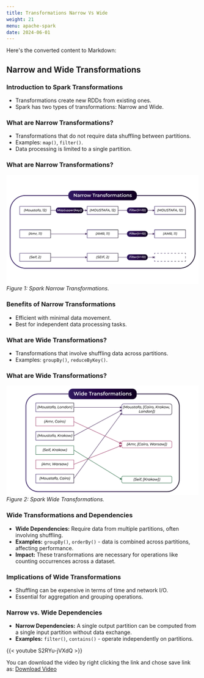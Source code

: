 ```yaml
---
title: Transformations Narrow Vs Wide
weight: 21
menu: apache-spark
date: 2024-06-01
---
```


Here's the converted content to Markdown:

## Narrow and Wide Transformations

### Introduction to Spark Transformations

- Transformations create new RDDs from existing ones.
- Spark has two types of transformations: Narrow and Wide.

### What are Narrow Transformations?

- Transformations that do not require data shuffling between partitions.
- Examples: `map()`, `filter()`.
- Data processing is limited to a single partition.

### What are Narrow Transformations?

![Spark Narrow Transformations.](./Figures/chapter-04/Narrow.png)
*Figure 1: Spark Narrow Transformations.*

### Benefits of Narrow Transformations

- Efficient with minimal data movement.
- Best for independent data processing tasks.

### What are Wide Transformations?

- Transformations that involve shuffling data across partitions.
- Examples: `groupBy()`, `reduceByKey()`.

### What are Wide Transformations?

![Spark Wide Transformations.](./Figures/chapter-04/Wide.png)
*Figure 2: Spark Wide Transformations.*

### Wide Transformations and Dependencies

- **Wide Dependencies:** Require data from multiple partitions, often involving shuffling.
- **Examples:** `groupBy()`, `orderBy()` - data is combined across partitions, affecting performance.
- **Impact:** These transformations are necessary for operations like counting occurrences across a dataset.

### Implications of Wide Transformations

- Shuffling can be expensive in terms of time and network I/O.
- Essential for aggregation and grouping operations.

### Narrow vs. Wide Dependencies

- **Narrow Dependencies:** A single output partition can be computed from a single input partition without data exchange.
- **Examples:** `filter()`, `contains()` - operate independently on partitions.

{{< youtube S2RYu-jVXdQ >}}

You can download the video by right clicking the link and chose save link as: [Download Video](https://garage-education.s3.amazonaws.com/spark-course/Ch.04-21-Transformations-Narrow-Vs-Wide.mp4)
